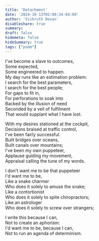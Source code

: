 ```yaml
---
title: 'Detachment'
date: '2024-10-13T02:08:34-04:00'
author: 'Vishruth Devan'
disableshare: true
summary: 
draft: false
hidemeta: false
hideSummary: true
tags: ["poem"]
---
```


I've become a slave to outcomes,  
Some expected,  
Some engineered to happen.  
My day runs like an estimation problem:  
I search for the best parameters,  
I search for the best people;  
For gaps to fit in,  
For perforations to soak into  
Backed by the illusion of need  
Seconded by a veil of fulfilment  
That would supplant what I have lost.  

With my desires stationed at the cockpit,  
Decisions braised at traffic control,  
I've been fairly successful.  
Built bridges over oceans,  
Built canals over mountains;  
I've been my own puppeteer,  
Applause guiding my movement,  
Appraisal calling the tune of my words.  

I don't want me to be that puppeteer  
I'd want me to be,  
Like a snake charmer  
Who does it solely to amuse the snake;  
Like a contortionist  
Who does it solely to spite chiropractors;  
Like an astrologer  
Who does it solely to screw over strangers;  

I write this because I can,  
Not to create an aphorism:  
I'd want me to be, because I can,  
Not to run an agenda of determinism.  
